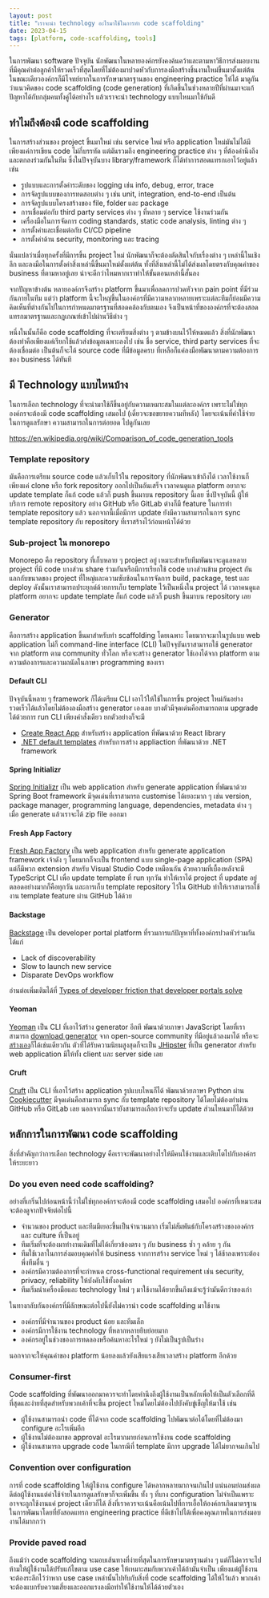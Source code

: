 ```yaml
---
layout: post
title: "เราจะนำ technology อะไรมาใช้ในการทำ code scaffolding"
date: 2023-04-15
tags: [platform, code-scaffolding, tools]
---
```


ในการพัฒนา software ปัจจุบัน นักพัฒนาในหลายองค์กรยังคงค้นคว้าและตามหาวิธีการส่งมอบงานที่มีคุณค่าต่อลูกค้าให้รวดเร็วที่สุดโดยที่ไม่ต้องมาปวดหัวกับการลงมือสร้างชิ้นงานใหม่ขึ้นมาตั้งแต่ต้น ในขณะเดียวองค์กรก็มีโจทย์ยากในการรักษามาตรฐานของ engineering practice ให้ได้ มาดูกันว่าแนวคิดของ code scaffolding (code generation) ที่เกิดขึ้นในช่วงหลายปีที่ผ่านมาจะแก้ปัญหาได้กับกลุ่มคนทั้งคู่ได้อย่างไร แล้วเราจะนำ technology แบบไหนมาใช้กันดี

## ทำไมถึงต้องมี code scaffolding
ในการสร้างส่วนของ project ขึ้นมาใหม่ เช่น service ใหม่ หรือ application ใหม่มันไม่ได้มีเพียงแค่การเขียน code ไม่กี่บรรทัด แต่มันรวมถึง engineering practice ต่าง ๆ ที่ต้องคำนึงถึงและตกลงร่วมกันในทีม ซึ่งในปัจจุบันบาง library/framework ก็ได้ทำการสอดแทรกเอาไว้อยู่แล้ว เช่น

- รูปแบบและการตั้งค่าระดับของ logging เช่น info, debug, error, trace
- การจัดรูปแบบของการทดสอบต่าง ๆ เช่น unit, integration, end-to-end เป็นต้น
- การจัดรูปแบบโครงสร้างของ file, folder และ package
- การเชื่อมต่อกับ third party services ต่าง ๆ ที่หลาย ๆ service ใช้งานร่วมกัน
- เครื่องมือในการจัดการ coding standards, static code analysis, linting ต่าง ๆ
- การตั้งค่าและเชื่อมต่อกับ CI/CD pipeline
- การตั้งค่าด้าน security, monitoring และ tracing

นั่นแปลว่าเมื่อทุกครั้งที่มีการขึ้น project ใหม่ นักพัฒนาก็จะต้องตัดสินใจกับเรื่องต่าง ๆ เหล่านี้ในเชิงลึก และลงมือในการตั้งค่าสิ่งเหล่านี้ขึ้นมาใหม่ตั้งแต่ต้น ทั้งที่สิ่งเหล่านี้ไม่ได้ส่งผลโดยตรงกับคุณค่าของ business ที่ตามหาอยู่เลย น่าจะดีกว่าไหมหากเราทำให้ขั้นตอนเหล่านี้สั้นลง  

จากปัญหาข้างต้น หลายองค์กรจึงสร้าง platform ขึ้นมาเพื่อลดการปวดหัวจาก pain point ที่มีร่วมกันภายในทีม แต่ว่า platform นี้จะใหญ่ขึ้นในองค์กรที่มีความหลากหลายเพราะแต่ละทีมก็ย่อมมีความคิดเห็นที่ต่างกันไปในการกำหนดมาตรฐานที่สอดคล้องกับตนเอง จึงเป็นหน้าที่ขององค์กรที่จะต้องสอดแทรกมาตรฐานและกฎเกณฑ์เข้าไปผ่านวิธีต่าง ๆ  

หนึ่งในนั้นก็คือ code scaffolding ที่จะเตรียมสิ่งต่าง ๆ ตามข้างบนไว้ให้หมดแล้ว สิ่งที่นักพัฒนาต้องทำคือเพียงแค่เรียกใช้แล้วส่งข้อมูลเฉพาะลงไป เช่น ชื่อ service, third party services ที่จะต้องเชื่อมต่อ เป็นต้นก็จะได้ source code ที่มีข้อมูลครบ ที่เหลือก็แค่ลงมือพัฒนาตามความต้องการของ business ได้ทันที  

## มี Technology แบบไหนบ้าง
ในการเลือก technology ที่จะนำมาใช้ก็ขึ้นอยู่กับความเหมาะสมในแต่ละองค์กร เพราะไม่ใช่ทุกองค์กรจะต้องมี code scaffolding เสมอไป (เดี๋ยวจะขอขยายความทีหลัง) โดยจะเน้นที่ค่าใช้จ่ายในการดูแลรักษา ความสามารถในการต่อยอด ไปดูกันเลย

<https://en.wikipedia.org/wiki/Comparison_of_code_generation_tools>

### Template repository
มันคือการเตรียม source code แล้วเก็บไว้ใน repository ที่นักพัฒนาเข้าถึงได้ เวลาใช้งานก็เพียงแค่ clone หรือ fork repository ออกไปเป็นอันเสร็จ เวลาคนดูแล platform อยากจะ update template ก็แก้ code แล้วก็ push ขึ้นมาบน repository นี้เลย ซึ่งปัจจุบันนี้ ผู้ให้บริการ remote repository อย่าง GitHub หรือ GitLab ต่างก็มี feature ในการทำ template repository แล้ว นอกจากนี้เมื่อมีการ update ยังมีความสามารถในการ sync template repository กับ repository ที่เราสร้างไว้ก่อนหน้าได้ด้วย

### Sub-project ใน monorepo
Monorepo คือ repository ที่เก็บหลาย ๆ project อยู่ เหมาะสำหรับทีมพัฒนาจะดูแลหลาย project ที่มี code บางส่วน share ร่วมกันหรือมีการเรียกใช้ code บางส่วนข้าม project กัน แลกกับขนาดของ project ที่ใหญ่และความซับซ้อนในการจัดการ build, package, test และ deploy ดังนั้นเราสามารถประยุกต์ด้วยการเก็บ template ไว้เป็นหนึ่งใน project ได้ เวลาคนดูแล platform อยากจะ update template ก็แก้ code แล้วก็ push ขึ้นมาบน repository เลย

### Generator
คือการสร้าง application ขึ้นมาสำหรับทำ scaffolding โดยเฉพาะ โดยมากจะมาในรูปแบบ web application ไม่ก็ command-line interface (CLI) ในปัจจุบันเราสามารถใช้ generator จาก platform ตาม community ทั่วโลก หรือจะสร้าง generator ใช้เองได้จาก platform ตามความต้องการและความถนัดในภาษา programming ของเรา

#### Default CLI
ปัจจุบันนี้หลาย ๆ framework ก็ได้เตรียม CLI เอาไว้ให้ใช้ในการขึ้น project ใหม่กันอย่างรวดเร็วได้แล้วโดยไม่ต้องลงมือสร้าง generator เองเลย บางตัวมีจุดเด่นคือสามารถตาม upgrade ได้ด้วยการ run CLI เพียงคำสั่งเดียว ยกตัวอย่างก็จะมี

- [Create React App](https://create-react-app.dev/) สำหรับสร้าง application ที่พัฒนาด้วย React library
- [.NET default templates](https://learn.microsoft.com/en-us/dotnet/core/tools/custom-templates) สำหรับการสร้าง appliaction ที่พัฒนาด้วย .NET framework

#### Spring Initializr
[Spring Initializr](https://start.spring.io/) เป็น web application สำหรับ generate application ที่พัฒนาด้วย Spring Boot framework มีจุดเด่นที่เราสามารถ customise ได้เยอะมาก ๆ เช่น version, package manager, programming language, dependencies, metadata ต่าง ๆ เมื่อ generate แล้วเราจะได้ zip file ออกมา

#### Fresh App Factory
[Fresh App Factory](https://github.com/fresh-app/factory) เป็น web application สำหรับ generate application framework เจ้าดัง ๆ โดยมากก็จะเป็น frontend แบบ single-page application (SPA) แต่ก็มีพวก extension สำหรับ Visual Studio Code เหมือนกัน ด้วยความที่เบื้องหลังจะมี TypeScript CLI เพื่อ update template ที่ run ทุกวัน ทำให้เราได้ project ที่ update อยู่ตลอดอย่างมากก็คือทุกวัน และการเก็บ template repository ไว้ใน GitHub ทำให้เราสามารถใช้งาน template feature ผ่าน GitHub ได้ด้วย

#### Backstage
[Backstage](https://backstage.io/docs/features/software-templates/) เป็น developer portal platform ที่รวมการแก้ปัญหาที่ทั้งองค์กรปวดหัวร่วมกัน ได้แก่

- Lack of discoverability
- Slow to launch new service
- Disparate DevOps workflow

อ่านต่อเพิ่มเติมได้ที่ [Types of developer friction that developer portals solve](https://www.thoughtworks.com/insights/articles/friction-developer-portals-solve)

#### Yeoman
[Yeoman](https://yeoman.io/) เป็น CLI ที่เอาไว้สร้าง generator อีกที พัฒนาด้วยภาษา JavaScript โดยที่เราสามารถ [download generator](https://yeoman.io/generators/) จาก open-source community ที่มีอยู่แล้วลงมาได้ หรือจะ[สร้างเอง](https://yeoman.io/authoring/)ก็ได้เช่นเดียวกัน ตัวที่ได้รับความนิยมสูงสุดก็จะเป็น [JHipster](https://www.jhipster.tech/) ที่เป็น generator สำหรับ web application มีให้ทั้ง client และ server side เลย

#### Cruft
[Cruft](https://cruft.github.io/cruft/) เป็น CLI ที่เอาไว้สร้าง application รูปแบบไหนก็ได้ พัฒนาด้วยภาษา Python ผ่าน [Cookiecutter](https://pypi.org/project/cookiecutter/) มีจุดเด่นคือสามารถ sync กับ template repository ได้โดยไม่ต้องทำผ่าน GitHub หรือ GitLab เลย นอกจากนั้นเรายังสามารถเลือกว่าจะรับ update ส่วนไหนมาก็ได้ด้วย

## หลักการในการพัฒนา code scaffolding
สิ่งที่สำคัญกว่าการเลือก technology คือเราจะพัฒนาอย่างไรให้มีคนใช้งานและเติบโตไปกับองค์กรให้ระยะยาว

### Do you even need code scaffolding?
อย่างที่เกริ่นไปก่อนหน้านี้ว่าไม่ใช่ทุกองค์กรจะต้องมี code scaffolding เสมอไป องค์กรที่เหมาะสมจะต้องดูจากปัจจัยต่อไปนี้

- จำนวนของ product และทีมมีเยอะขึ้นเป็นจำนวนมาก เริ่มไม่สัมพันธ์กับโครงสร้างขององค์กรและ culture ที่เป็นอยู่
- ทีมเริ่มที่จะต้องมาทำงานเดิมที่ไม่ได้เกี่ยวข้องตรง ๆ กับ business ซ้ำ ๆ คล้าย ๆ กัน
- ทีมใช้เวลาในการส่งมอบคุณค่าให้ business จากการสร้าง service ใหม่ ๆ ได้ช้าลงเพราะต้องพึ่งทีมอื่น ๆ
- องค์กรมีความต้องการที่จะกำหนด cross-functional requirement เช่น security, privacy, reliability ให้บังคับใช้ทั้งองค์กร
- ทีมเริ่มนำเครื่องมือและ technology ใหม่ ๆ มาใช้งานได้ยากขึ้นถึงแม้จะรู้ว่ามันดีกว่าของเก่า

ในทางกลับกันองค์กรที่มีลักษณะต่อไปนี้ยังไม่ควรนำ code scaffolding มาใช้งาน

- องค์กรที่มีจำนวนของ product น้อย และทีมเล็ก
- องค์กรมีการใช้งาน technology ที่หลากหลายยิบย่อยมาก
- องค์กรอยู่ในช่วงของการทดลองหรือค้นหาอะไรใหม่ ๆ ยังไม่เป็นรูปเป็นร่าง

นอกจากจะให้คุณค่าของ platform น้อยลงแล้วยังเสียแรงเสียเวลาสร้าง platform อีกด้วย

### Consumer-first
Code scaffolding ที่พัฒนาออกมาควรจะทำโดยคำนึงถึงผู้ใช้งานเป็นหลักเพื่อให้เป็นตัวเลือกที่ดีที่สุดและง่ายที่สุดสำหรับพวกเค้าที่จะขึ้น project ใหม่โดยไม่ต้องไปบังคับขู่เข็ญให้มาใช้ เช่น

- ผู้ใช้งานสามารถนำ code ที่ได้จาก code scaffolding ไปพัฒนาต่อได้โดยที่ไม่ต้องมา configure อะไรเพิ่มอีก
- ผู้ใช้งานไม่ต้องมาขอ approval อะไรมากมายก่อนการใช้งาน code scaffolding
- ผู้ใช้งานสามารถ upgrade code ในกรณีที่ template มีการ upgrade ได้ไม่ยากจนเกินไป

### Convention over configuration
การที่ code scaffolding ให้ผู้ใช้งาน configure ได้หลากหลายมากจนเกินไป แน่นอนย่อมส่งผลดีต่อผู้ใช้งานแต่ค่าใช้จ่ายในการดูแลรักษาก็จะเพิ่มขึ้น ทั้ง ๆ ที่บาง configuration ไม่จำเป็นเพราะอาจจะถูกใช้งานแค่ project เดียวก็ได้ สิ่งที่เราควรจะเน้นคือเน้นไปที่การเอื้อให้องค์กรเกิดมาตรฐานในการพัฒนาโดยที่ยังสอดแทรก engineering practice ที่ดีเข้าไปได้เพื่อคงคุณภาพในการส่งมอบงานได้มากกว่า

### Provide paved road
ถึงแม้ว่า code scaffolding จะมอบเส้นทางที่ง่ายที่สุดในการรักษามาตรฐานต่าง ๆ แต่ก็ไม่ควรจะไปห้ามให้ผู้ใช้งานได้ปรับแก้ไขตาม use case ให้เหมาะสมกับพวกเค้าได้ถ้ามันจำเป็น เพียงแต่ผู้ใช้งานจะต้องระลึกไว้ว่าหาก use case เหล่านั้นไปทับกับสิ่งที่ code scaffolding ได้ให้ไว้แล้ว พวกเค้าจะต้องแบกรับความเสี่ยงและออกแรงลงมือทำให้ใช้งานให้ได้ด้วยตัวเอง
